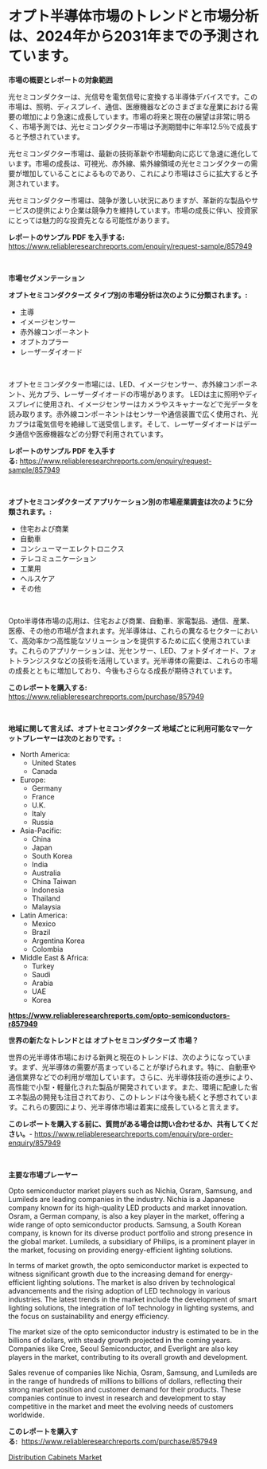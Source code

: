 <p><h1>オプト半導体市場のトレンドと市場分析は、2024年から2031年までの予測されています。</h1></p><p><strong>市場の概要とレポートの対象範囲</strong></p>
<p><p>光セミコンダクターは、光信号を電気信号に変換する半導体デバイスです。この市場は、照明、ディスプレイ、通信、医療機器などのさまざまな産業における需要の増加により急速に成長しています。市場の将来と現在の展望は非常に明るく、市場予測では、光セミコンダクター市場は予測期間中に年率12.5％で成長すると予想されています。</p><p>光セミコンダクター市場は、最新の技術革新や市場動向に応じて急速に進化しています。市場の成長は、可視光、赤外線、紫外線領域の光セミコンダクターの需要が増加していることによるものであり、これにより市場はさらに拡大すると予測されています。</p><p>光セミコンダクター市場は、競争が激しい状況にありますが、革新的な製品やサービスの提供により企業は競争力を維持しています。市場の成長に伴い、投資家にとっては魅力的な投資先となる可能性があります。</p></p>
<p><strong>レポートのサンプル PDF を入手する:</strong> <a href="https://www.reliableresearchreports.com/enquiry/request-sample/857949">https://www.reliableresearchreports.com/enquiry/request-sample/857949</a></p>
<p>&nbsp;</p>
<p><strong>市場セグメンテーション</strong></p>
<p><strong>オプトセミコンダクターズ タイプ別の市場分析は次のように分類されます。:</strong></p>
<p><ul><li>主導</li><li>イメージセンサー</li><li>赤外線コンポーネント</li><li>オプトカプラー</li><li>レーザーダイオード</li></ul></p>
<p>&nbsp;</p>
<p><p>オプトセミコンダクター市場には、LED、イメージセンサー、赤外線コンポーネント、光カプラ、レーザーダイオードの市場があります。 LEDは主に照明やディスプレイに使用され、イメージセンサーはカメラやスキャナーなどで光データを読み取ります。赤外線コンポーネントはセンサーや通信装置で広く使用され、光カプラは電気信号を絶縁して送受信します。そして、レーザーダイオードはデータ通信や医療機器などの分野で利用されています。</p></p>
<p><strong>レポートのサンプル PDF を入手する:</strong>&nbsp;<a href="https://www.reliableresearchreports.com/enquiry/request-sample/857949">https://www.reliableresearchreports.com/enquiry/request-sample/857949</a></p>
<p>&nbsp;</p>
<p><strong> オプトセミコンダクターズ アプリケーション別の市場産業調査は次のように分類されます。:</strong></p>
<p><ul><li>住宅および商業</li><li>自動車</li><li>コンシューマーエレクトロニクス</li><li>テレコミュニケーション</li><li>工業用</li><li>ヘルスケア</li><li>その他</li></ul></p>
<p>&nbsp;</p>
<p><p>Opto半導体市場の応用は、住宅および商業、自動車、家電製品、通信、産業、医療、その他の市場が含まれます。光半導体は、これらの異なるセクターにおいて、高効率かつ高性能なソリューションを提供するために広く使用されています。これらのアプリケーションは、光センサー、LED、フォトダイオード、フォトトランジスタなどの技術を活用しています。光半導体の需要は、これらの市場の成長とともに増加しており、今後もさらなる成長が期待されています。</p></p>
<p><strong>このレポートを購入する:</strong>&nbsp; <a href="https://www.reliableresearchreports.com/purchase/857949">https://www.reliableresearchreports.com/purchase/857949</a></p>
<p>&nbsp;</p>
<p><strong>地域に関して言えば、オプトセミコンダクターズ 地域ごとに利用可能なマーケットプレーヤーは次のとおりです。:</strong></p>
<p><ul>
    <li>
        North America:
        <ul>
            <li>United States</li>
            <li>Canada</li>
        </ul>
    </li>
    <li>
        Europe:
        <ul>
            <li>Germany</li>
            <li>France</li>
            <li>U.K.</li>
            <li>Italy</li>
            <li>Russia</li>
        </ul>
    </li>
    <li>
        Asia-Pacific:
        <ul>
            <li>China</li>
            <li>Japan</li>
            <li>South Korea</li>
            <li>India</li>
            <li>Australia</li>
            <li>China Taiwan</li>
            <li>Indonesia</li>
            <li>Thailand</li>
            <li>Malaysia</li>
        </ul>
    </li>
    <li>
        Latin America:
        <ul>
            <li>Mexico</li>
            <li>Brazil</li>
            <li>Argentina Korea</li>
            <li>Colombia</li>
        </ul>
    </li>
    <li>
        Middle East & Africa:
        <ul>
            <li>Turkey</li>
            <li>Saudi</li>
            <li>Arabia</li>
            <li>UAE</li>
            <li>Korea</li>
        </ul>
    </li>
    </ul></p>
<p><strong><a href="https://www.reliableresearchreports.com/opto-semiconductors-r857949">https://www.reliableresearchreports.com/opto-semiconductors-r857949</a></strong>&nbsp;</p>
<p><strong>世界の新たなトレンドとは オプトセミコンダクターズ 市場？</strong></p>
<p><p>世界の光半導体市場における新興と現在のトレンドは、次のようになっています。まず、光半導体の需要が高まっていることが挙げられます。特に、自動車や通信業界などでの利用が増加しています。さらに、光半導体技術の進歩により、高性能で小型・軽量化された製品が開発されています。また、環境に配慮した省エネ製品の開発も注目されており、このトレンドは今後も続くと予想されています。これらの要因により、光半導体市場は着実に成長していると言えます。</p></p>
<p><strong>このレポートを購入する前に、質問がある場合は問い合わせるか、共有してください。</strong>- <a href="https://www.reliableresearchreports.com/enquiry/pre-order-enquiry/857949">https://www.reliableresearchreports.com/enquiry/pre-order-enquiry/857949</a></p>
<p>&nbsp;</p>
<p><strong>主要な市場プレーヤー</strong></p>
<p><p>Opto semiconductor market players such as Nichia, Osram, Samsung, and Lumileds are leading companies in the industry. Nichia is a Japanese company known for its high-quality LED products and market innovation. Osram, a German company, is also a key player in the market, offering a wide range of opto semiconductor products. Samsung, a South Korean company, is known for its diverse product portfolio and strong presence in the global market. Lumileds, a subsidiary of Philips, is a prominent player in the market, focusing on providing energy-efficient lighting solutions.</p><p>In terms of market growth, the opto semiconductor market is expected to witness significant growth due to the increasing demand for energy-efficient lighting solutions. The market is also driven by technological advancements and the rising adoption of LED technology in various industries. The latest trends in the market include the development of smart lighting solutions, the integration of IoT technology in lighting systems, and the focus on sustainability and energy efficiency.</p><p>The market size of the opto semiconductor industry is estimated to be in the billions of dollars, with steady growth projected in the coming years. Companies like Cree, Seoul Semiconductor, and Everlight are also key players in the market, contributing to its overall growth and development.</p><p>Sales revenue of companies like Nichia, Osram, Samsung, and Lumileds are in the range of hundreds of millions to billions of dollars, reflecting their strong market position and customer demand for their products. These companies continue to invest in research and development to stay competitive in the market and meet the evolving needs of customers worldwide.</p></p>
<p><strong>このレポートを購入する:</strong>&nbsp;&nbsp;<a href="https://www.reliableresearchreports.com/purchase/857949">https://www.reliableresearchreports.com/purchase/857949</a></p>
<p><p><a href="https://github.com/ruddyyedelwadw/Market-Research-Report-List-2/blob/main/distribution-cabinets-market.md">Distribution Cabinets Market</a></p></p>